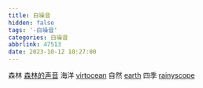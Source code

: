 ```yaml
---
title: 白噪音
hidden: false
tags: '-白噪音'
categories: 白噪音
abbrlink: 47513
date: 2023-10-12 10:27:00
---
```


森林 [森林的声音](https://www.tree.fm/forest/28)
海洋 [virtocean](https://virtocean.com/#)
自然 [earth](https://earth.fm)
四季 [rainyscope](https://rainyscope.com)